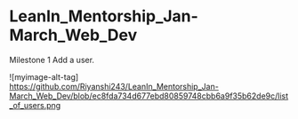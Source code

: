 # LeanIn_Mentorship_Jan-March_Web_Dev

Milestone 1
Add a user.

![myimage-alt-tag] https://github.com/Riyanshi243/LeanIn_Mentorship_Jan-March_Web_Dev/blob/ec8fda734d677ebd80859748cbb6a9f35b62de9c/list_of_users.png
